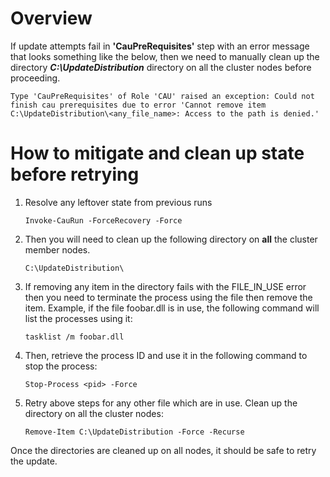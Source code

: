 # Overview
If update attempts fail in **'CauPreRequisites'** step with an error message that looks something like the below, then we need to manually clean up the directory **_C:\UpdateDistribution_** directory on all the cluster nodes before proceeding.
```
Type 'CauPreRequisites' of Role 'CAU' raised an exception: Could not finish cau prerequisites due to error 'Cannot remove item C:\UpdateDistribution\<any_file_name>: Access to the path is denied.'
```

# How to mitigate and clean up state before retrying
1. Resolve any leftover state from previous runs

   `Invoke-CauRun -ForceRecovery -Force`

2. Then you will need to clean up the following directory on **all** the cluster member nodes.

   `C:\UpdateDistribution\`

3. If removing any item in the directory fails with the FILE_IN_USE error then you need to terminate the process using the file then remove the item. Example, if the file foobar.dll is in use, the following command will list the processes using it:
   
   `tasklist /m foobar.dll`

4. Then, retrieve the process ID and use it in the following command to stop the process:

   `Stop-Process <pid> -Force`

5. Retry above steps for any other file which are in use. Clean up the directory on all the cluster nodes:

   `Remove-Item C:\UpdateDistribution -Force -Recurse`

Once the directories are cleaned up on all nodes, it should be safe to retry the update. 
